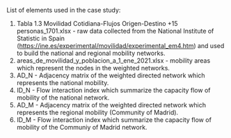 List of elements used in the case study:
1. Tabla 1.3 Movilidad Cotidiana-Flujos Origen-Destino +15 personas_1701.xlsx - raw data collected from the National Institute of Statistic in Spain (https://ine.es/experimental/movilidad/experimental_em4.htm) and used to build the national and regional mobility networks.
2. areas_de_movilidad_y_poblacion_a_1_ene_2021.xlsx - mobility areas which represent the nodes in the weighted networks.
3. AD_N - Adjacency matrix of the weighted directed network which represents the national mobility.
4. ID_N - Flow interaction index which summarize the capacity flow of mobility of the national network.
5. AD_M - Adjacency matrix of the weighted directed network which represents the regional mobility (Community of Madrid).
6. ID_M - Flow interaction index which summarize the capacity flow of mobility of the Communiy of Madrid network.

